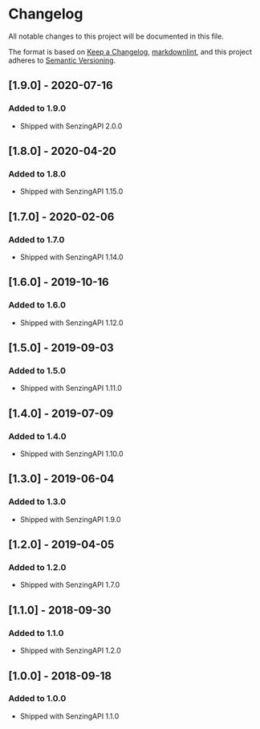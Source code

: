 # Changelog

All notable changes to this project will be documented in this file.

The format is based on [Keep a Changelog](https://keepachangelog.com/en/1.0.0/),
[markdownlint](https://dlaa.me/markdownlint/),
and this project adheres to [Semantic Versioning](https://semver.org/spec/v2.0.0.html).

## [1.9.0] - 2020-07-16

### Added to 1.9.0

- Shipped with SenzingAPI 2.0.0

## [1.8.0] - 2020-04-20

### Added to 1.8.0

- Shipped with SenzingAPI 1.15.0

## [1.7.0] - 2020-02-06

### Added to 1.7.0

- Shipped with SenzingAPI 1.14.0

## [1.6.0] - 2019-10-16

### Added to 1.6.0

- Shipped with SenzingAPI 1.12.0

## [1.5.0] - 2019-09-03

### Added to 1.5.0

- Shipped with SenzingAPI 1.11.0

## [1.4.0] - 2019-07-09

### Added to 1.4.0

- Shipped with SenzingAPI 1.10.0

## [1.3.0] - 2019-06-04

### Added to 1.3.0

- Shipped with SenzingAPI 1.9.0

## [1.2.0] - 2019-04-05

### Added to 1.2.0

- Shipped with SenzingAPI 1.7.0

## [1.1.0] - 2018-09-30

### Added to 1.1.0

- Shipped with SenzingAPI 1.2.0

## [1.0.0] - 2018-09-18

### Added to 1.0.0

- Shipped with SenzingAPI 1.1.0
